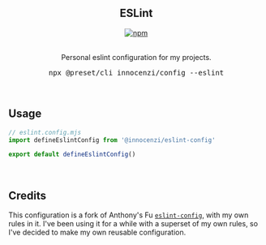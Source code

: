 <h2 align="center">ESLint</h2>

<p align="center">
  <a href="https://www.npmjs.com/package/@innocenzi/eslint-config">
    <img alt="npm" src="https://img.shields.io/npm/v/@innocenzi/eslint-config">
  </a>
  <br />
  <br />
  <p align="center">
    Personal eslint configuration for my projects.
  </p>
  <pre><div align="center">npx @preset/cli innocenzi/config --eslint</div></pre>
</p>

&nbsp;

## Usage

```ts
// eslint.config.mjs
import defineEslintConfig from '@innocenzi/eslint-config'

export default defineEslintConfig()
```

&nbsp;

## Credits

This configuration is a fork of Anthony's Fu [`eslint-config`](https://github.com/antfu/eslint-config), with my own rules in it. I've been using it for a while with a superset of my own rules, so I've decided to make my own reusable configuration.
